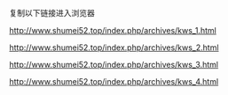 复制以下链接进入浏览器

http://www.shumei52.top/index.php/archives/kws_1.html

http://www.shumei52.top/index.php/archives/kws_2.html

http://www.shumei52.top/index.php/archives/kws_3.html

http://www.shumei52.top/index.php/archives/kws_4.html
